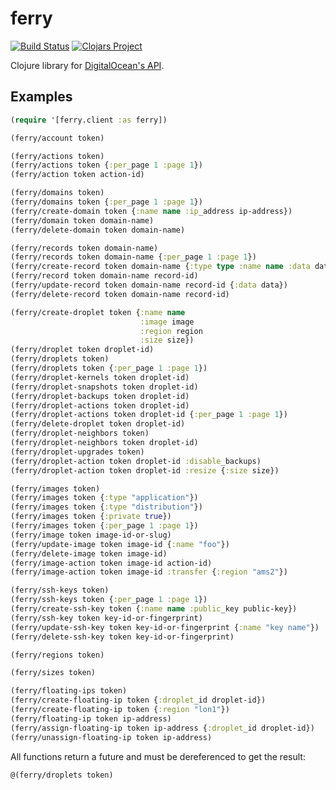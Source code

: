 ferry
=====

[![Build Status](https://img.shields.io/travis/blom/ferry/master.svg)][travis]
[![Clojars Project](https://img.shields.io/clojars/v/ferry.svg)][clojars]

Clojure library for [DigitalOcean's API][digitalocean-api].

[travis]: https://travis-ci.org/blom/ferry
[clojars]: https://clojars.org/ferry
[digitalocean-api]: https://developers.digitalocean.com/documentation/v2/

Examples
--------

``` clojure
(require '[ferry.client :as ferry])

(ferry/account token)

(ferry/actions token)
(ferry/actions token {:per_page 1 :page 1})
(ferry/action token action-id)

(ferry/domains token)
(ferry/domains token {:per_page 1 :page 1})
(ferry/create-domain token {:name name :ip_address ip-address})
(ferry/domain token domain-name)
(ferry/delete-domain token domain-name)

(ferry/records token domain-name)
(ferry/records token domain-name {:per_page 1 :page 1})
(ferry/create-record token domain-name {:type type :name name :data data})
(ferry/record token domain-name record-id)
(ferry/update-record token domain-name record-id {:data data})
(ferry/delete-record token domain-name record-id)

(ferry/create-droplet token {:name name
                             :image image
                             :region region
                             :size size})
(ferry/droplet token droplet-id)
(ferry/droplets token)
(ferry/droplets token {:per_page 1 :page 1})
(ferry/droplet-kernels token droplet-id)
(ferry/droplet-snapshots token droplet-id)
(ferry/droplet-backups token droplet-id)
(ferry/droplet-actions token droplet-id)
(ferry/droplet-actions token droplet-id {:per_page 1 :page 1})
(ferry/delete-droplet token droplet-id)
(ferry/droplet-neighbors token)
(ferry/droplet-neighbors token droplet-id)
(ferry/droplet-upgrades token)
(ferry/droplet-action token droplet-id :disable_backups)
(ferry/droplet-action token droplet-id :resize {:size size})

(ferry/images token)
(ferry/images token {:type "application"})
(ferry/images token {:type "distribution"})
(ferry/images token {:private true})
(ferry/images token {:per_page 1 :page 1})
(ferry/image token image-id-or-slug)
(ferry/update-image token image-id {:name "foo"})
(ferry/delete-image token image-id)
(ferry/image-action token image-id action-id)
(ferry/image-action token image-id :transfer {:region "ams2"})

(ferry/ssh-keys token)
(ferry/ssh-keys token {:per_page 1 :page 1})
(ferry/create-ssh-key token {:name name :public_key public-key})
(ferry/ssh-key token key-id-or-fingerprint)
(ferry/update-ssh-key token key-id-or-fingerprint {:name "key name"})
(ferry/delete-ssh-key token key-id-or-fingerprint)

(ferry/regions token)

(ferry/sizes token)

(ferry/floating-ips token)
(ferry/create-floating-ip token {:droplet_id droplet-id})
(ferry/create-floating-ip token {:region "lon1"})
(ferry/floating-ip token ip-address)
(ferry/assign-floating-ip token ip-address {:droplet_id droplet-id})
(ferry/unassign-floating-ip token ip-address)
```

All functions return a future and must be dereferenced to get the result:

``` clojure
@(ferry/droplets token)
```
